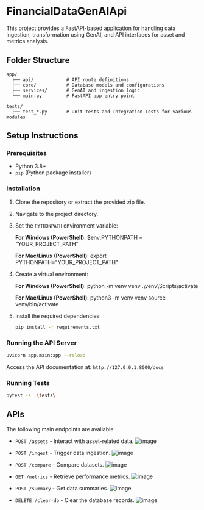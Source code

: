 # FinancialDataGenAIApi

This project provides a FastAPI-based application for handling data ingestion, transformation using GenAI, and API interfaces for asset and metrics analysis.

## Folder Structure

```
app/
  ├── api/            # API route definitions
  ├── core/           # Database models and configurations
  ├── services/       # GenAI and ingestion logic
  └── main.py         # FastAPI app entry point

tests/
  ├── test_*.py       # Unit tests and Integration Tests for various modules
```

## Setup Instructions

### Prerequisites

- Python 3.8+
- `pip` (Python package installer)

### Installation

1. Clone the repository or extract the provided zip file.
2. Navigate to the project directory.

3. Set the `PYTHONPATH` environment variable:

   **For Windows (PowerShell)**:
   $env:PYTHONPATH = "YOUR_PROJECT_PATH"

    **For Mac/Linux (PowerShell)**:
   export PYTHONPATH="YOUR_PROJECT_PATH"

4. Create a virtual environment:

   **For Windows (PowerShell)**:
   python -m venv venv
   .\venv\Scripts\activate

    **For Mac/Linux (PowerShell)**:
    python3 -m venv venv
    source venv/bin/activate


5. Install the required dependencies:

   ```bash
   pip install -r requirements.txt
   ```

### Running the API Server

```bash
uvicorn app.main:app --reload
```

Access the API documentation at: `http://127.0.0.1:8000/docs`

### Running Tests

```bash
pytest -s .\tests\
```

## APIs

The following main endpoints are available:

- `POST /assets` - Interact with asset-related data.
  ![image](https://github.com/user-attachments/assets/75e3db11-1c8c-44fa-b636-f907b5d99284)

- `POST /ingest` - Trigger data ingestion.
   ![image](https://github.com/user-attachments/assets/0777ef41-efa8-444e-b717-698ec661b514)

- `POST /compare` - Compare datasets.
  ![image](https://github.com/user-attachments/assets/9691d955-2e37-4ece-b152-4d54b0a6c1b6)

- `GET /metrics` - Retrieve performance metrics.
 ![image](https://github.com/user-attachments/assets/f7cd31e4-1273-4f04-bc86-23e4a056088e)

- `POST /summary` - Get data summaries.
  ![image](https://github.com/user-attachments/assets/533c191c-4241-4aa0-b3d4-b756a60add08)

- `DELETE /clear-db` - Clear the database records.
  ![image](https://github.com/user-attachments/assets/52bc2010-a180-4239-9c88-c1425b9b9616)

